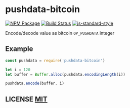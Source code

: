 # pushdata-bitcoin

[![NPM Package](https://img.shields.io/npm/v/pushdata-bitcoin.svg?style=flat-square)](https://www.npmjs.org/package/pushdata-bitcoin)
[![Build Status](https://img.shields.io/travis/bitcoinjs/pushdata-bitcoin.svg?branch=master&style=flat-square)](https://travis-ci.org/bitcoinjs/pushdata-bitcoin)
[![js-standard-style](https://cdn.rawgit.com/feross/standard/master/badge.svg)](https://github.com/feross/standard)

Encode/decode value as bitcoin `OP_PUSHDATA` integer


## Example

``` javascript
const pushdata = require('pushdata-bitcoin')

let i = 120
let buffer = Buffer.alloc(pushdata.encodingLength(i))

pushdata.encode(buffer, i)
```

## LICENSE [MIT](LICENSE)
